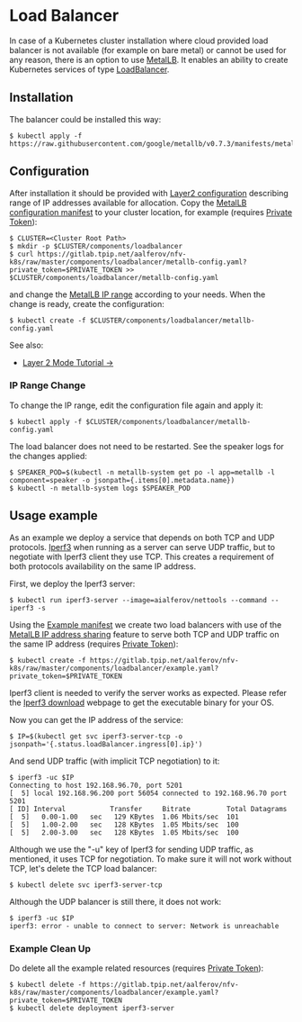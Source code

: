 # Load Balancer

In case of a Kubernetes cluster installation where cloud provided load balancer
is not available (for example on bare metal) or cannot be used for any reason,
there is an option to use [MetalLB]. It enables an ability to create Kubernetes
services of type [LoadBalancer].

## Installation

The balancer could be installed this way:

```
$ kubectl apply -f https://raw.githubusercontent.com/google/metallb/v0.7.3/manifests/metallb.yaml
```

## Configuration

After installation it should be provided with [Layer2 configuration] describing
range of IP addresses available for allocation. Copy the [MetalLB configuration
manifest] to your cluster location, for example (requires [Private Token]):

```
$ CLUSTER=<Cluster Root Path>
$ mkdir -p $CLUSTER/components/loadbalancer
$ curl https://gitlab.tpip.net/aalferov/nfv-k8s/raw/master/components/loadbalancer/metallb-config.yaml?private_token=$PRIVATE_TOKEN >> $CLUSTER/components/loadbalancer/metallb-config.yaml
```

and change the [MetalLB IP range] according to your needs. When the change
is ready, create the configuration:

```
$ kubectl create -f $CLUSTER/components/loadbalancer/metallb-config.yaml
```

See also:

* [Layer 2 Mode Tutorial →]

### IP Range Change

To change the IP range, edit the configuration file again and apply it:

```
$ kubectl apply -f $CLUSTER/components/loadbalancer/metallb-config.yaml
```

The load balancer does not need to be restarted. See the speaker logs for the
changes applied:

```
$ SPEAKER_POD=$(kubectl -n metallb-system get po -l app=metallb -l component=speaker -o jsonpath={.items[0].metadata.name})
$ kubectl -n metallb-system logs $SPEAKER_POD
```

## Usage example

As an example we deploy a service that depends on both TCP and UDP protocols.
[Iperf3] when running as a server can serve UDP traffic, but to negotiate with
Iperf3 client they use TCP. This creates a requirement of both protocols
availability on the same IP address.

First, we deploy the Iperf3 server:

```
$ kubectl run iperf3-server --image=aialferov/nettools --command -- iperf3 -s
```

Using the [Example manifest] we create two load balancers with use of the
[MetalLB IP address sharing] feature to serve both TCP and UDP traffic on the
same IP address (requires [Private Token]):

```
$ kubectl create -f https://gitlab.tpip.net/aalferov/nfv-k8s/raw/master/components/loadbalancer/example.yaml?private_token=$PRIVATE_TOKEN
```

Iperf3 client is needed to verify the server works as expected. Please refer the
[Iperf3 download] webpage to get the executable binary for your OS.

Now you can get the IP address of the service:

```
$ IP=$(kubectl get svc iperf3-server-tcp -o jsonpath='{.status.loadBalancer.ingress[0].ip}')
```

And send UDP traffic (with implicit TCP negotiation) to it:

```
$ iperf3 -uc $IP
Connecting to host 192.168.96.70, port 5201
[  5] local 192.168.96.200 port 56054 connected to 192.168.96.70 port 5201
[ ID] Interval           Transfer     Bitrate         Total Datagrams
[  5]   0.00-1.00   sec   129 KBytes  1.06 Mbits/sec  101
[  5]   1.00-2.00   sec   128 KBytes  1.05 Mbits/sec  100
[  5]   2.00-3.00   sec   128 KBytes  1.05 Mbits/sec  100
```

Although we use the "-u" key of Iperf3 for sending UDP traffic, as mentioned, it
uses TCP for negotiation. To make sure it will not work without TCP, let's
delete the TCP load balancer:

```
$ kubectl delete svc iperf3-server-tcp
```

Although the UDP balancer is still there, it does not work:

```
$ iperf3 -uc $IP
iperf3: error - unable to connect to server: Network is unreachable
```

### Example Clean Up

Do delete all the example related resources (requires [Private Token]):

```
$ kubectl delete -f https://gitlab.tpip.net/aalferov/nfv-k8s/raw/master/components/loadbalancer/example.yaml?private_token=$PRIVATE_TOKEN
$ kubectl delete deployment iperf3-server
```

<!-- Links -->

[Iperf3]: https://iperf.fr
[MetalLB]: https://metallb.universe.tf
[LoadBalancer]: https://kubernetes.io/docs/concepts/services-networking/service/#loadbalancer
[Iperf3 download]: https://iperf.fr/iperf-download.php
[Example manifest]: ../../components/loadbalancer/example.yaml
[MetalLB IP range]: ../../components/loadbalancer/metallb-config.yaml#L12
[Layer2 configuration]: https://metallb.universe.tf/configuration/#layer-2-configuration
[MetalLB IP address sharing]: https://metallb.universe.tf/usage/#ip-address-sharing
[MetalLB configuration manifest]: ../../components/loadbalancer/metallb-config.yaml

[Layer 2 Mode Tutorial →]: https://metallb.universe.tf/tutorial/layer2

[Private Token]: ../gitlab_private_token.md
